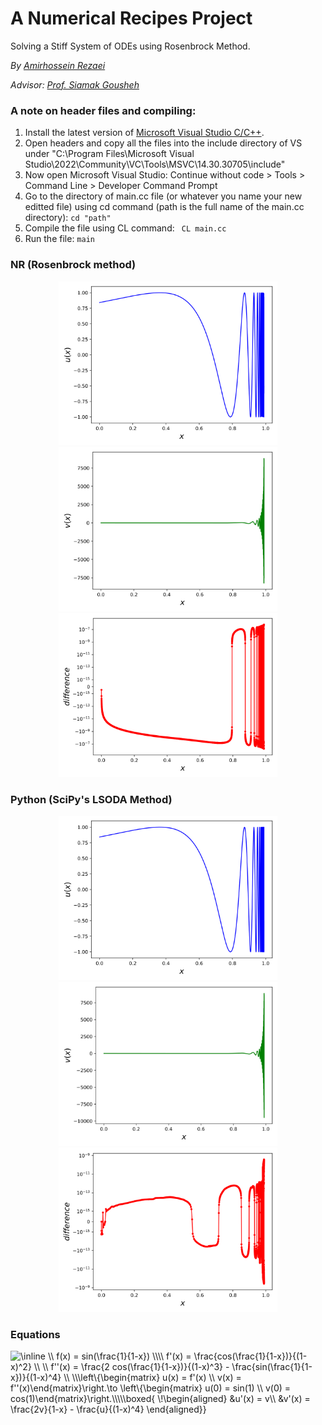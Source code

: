 # A Numerical Recipes Project
Solving a Stiff System of ODEs using Rosenbrock Method.

*By [Amirhossein Rezaei](https://www.researchgate.net/profile/Amirhossein-Rezaei-2?ev=hdr_xprf&_sg=QEXFYpE24Sa1_XWjefMs8mb3F8TnZVp0Abqt0MAtKbsNDbPvvFEcCKXxU4pw3NrLhBWN-s2al6MeUOsBC3kvD8Cd)*

*Advisor: [Prof. Siamak Gousheh](https://www.researchgate.net/profile/S-Gousheh?_sg=WoqxMgpDwczLNu4HdADavg55gAD44iEgchW-FHcMt4k9-hMptQsGIovVpgQ1tr1Z1_AwsrfjS6RaNYs_vunikRrerJaR7fnt)*
   
### A note on header files and compiling:
1. Install the latest version of [Microsoft Visual Studio C/C++](https://visualstudio.microsoft.com/vs/features/cplusplus/).
2. Open headers and copy all the files into the include directory of VS under "C:\Program Files\Microsoft Visual Studio\2022\Community\VC\Tools\MSVC\14.30.30705\include\"
3. Now open Microsoft Visual Studio: Continue without code > Tools > Command Line > Developer Command Prompt
4. Go to the directory of main.cc file (or whatever you name your new editted file) using cd command (path is the full name of the main.cc directory): ``` cd "path" ```
5. Compile the file using CL command: ``` CL main.cc``` 
6. Run the file: ```main```

### NR (Rosenbrock method)

<p align="middle">
   <img src=https://github.com/amirh0ss3in/A-Numerical-Recipes-Project---Solving-a-Stiff-system-of-ODEs-using-Rosenbrock-method/blob/main/Images/NR/u.svg width="350" title="hover text">
   <img src=https://github.com/amirh0ss3in/A-Numerical-Recipes-Project---Solving-a-Stiff-system-of-ODEs-using-Rosenbrock-method/blob/main/Images/NR/v.svg width="350" title="hover text">
   <img src=https://github.com/amirh0ss3in/A-Numerical-Recipes-Project---Solving-a-Stiff-system-of-ODEs-using-Rosenbrock-method/blob/main/Images/NR/difference.svg width="350" title="hover text">
</p>


### Python (SciPy's LSODA Method)
   
<p align="middle">
   <img src=https://github.com/amirh0ss3in/A-Numerical-Recipes-Project---Solving-a-Stiff-system-of-ODEs-using-Rosenbrock-method/blob/main/Images/Python/u.svg width="350" title="hover text">
   <img src=https://github.com/amirh0ss3in/A-Numerical-Recipes-Project---Solving-a-Stiff-system-of-ODEs-using-Rosenbrock-method/blob/main/Images/Python/v.svg width="350" title="hover text">
   <img src=https://github.com/amirh0ss3in/A-Numerical-Recipes-Project---Solving-a-Stiff-system-of-ODEs-using-Rosenbrock-method/blob/main/Images/Python/difference.svg width="350" title="hover text">
<p>

 ### Equations
<img src="https://latex.codecogs.com/svg.image?\inline&space;\\&space;f(x)&space;=&space;sin(\frac{1}{1-x})&space;\\\\&space;f'(x)&space;=&space;\frac{cos(\frac{1}{1-x})}{(1-x)^2}&space;\\&space;&space;\\&space;f''(x)&space;=&space;\frac{2&space;cos(\frac{1}{1-x})}{(1-x)^3}&space;-&space;\frac{sin(\frac{1}{1-x})}{(1-x)^4}&space;\\&space;\\\left\{\begin{matrix}&space;u(x)&space;=&space;f'(x)&space;\\&space;v(x)&space;=&space;f''(x)\end{matrix}\right.\to&space;\left\{\begin{matrix}&space;u(0)&space;=&space;sin(1)&space;\\&space;v(0)&space;=&space;cos(1)\end{matrix}\right.\\\\\boxed{&space;&space;\!\begin{aligned}&space;&space;&u'(x)&space;=&space;v\\&space;&space;&v'(x)&space;=&space;\frac{2v}{1-x}&space;-&space;\frac{u}{(1-x)^4}&space;&space;\end{aligned}}" title="\inline \\ f(x) = sin(\frac{1}{1-x}) \\\\ f'(x) = \frac{cos(\frac{1}{1-x})}{(1-x)^2} \\ \\ f''(x) = \frac{2 cos(\frac{1}{1-x})}{(1-x)^3} - \frac{sin(\frac{1}{1-x})}{(1-x)^4} \\ \\\left\{\begin{matrix} u(x) = f'(x) \\ v(x) = f''(x)\end{matrix}\right.\to \left\{\begin{matrix} u(0) = sin(1) \\ v(0) = cos(1)\end{matrix}\right.\\\\\boxed{ \!\begin{aligned} &u'(x) = v\\ &v'(x) = \frac{2v}{1-x} - \frac{u}{(1-x)^4} \end{aligned}}" />
